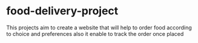 # food-delivery-project
This projects aim to create a website that will help to order food according to choice and preferences also it enable to track the order once placed
